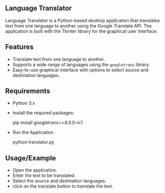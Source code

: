 
## Language Translator
Language Translator is a Python-based desktop application that translates text from one language to another using the Google Translate API. The application is built with the Tkinter library for the graphical user interface.





## Features

- Translate text from one language to another.
- Supports a wide range of languages using the `googletrans` library.
- Easy-to-use graphical interface with options to select source and destination languages.




## Requirements

- Python 3.x
- Install the required packages:
 
   pip install googletrans==4.0.0-rc1
- Run the Application

   python translator.py

## Usage/Example
- Open the application.
- Enter the text to be translated.
- Select the source and destination languages.
- click on the translate button to translate the text.

